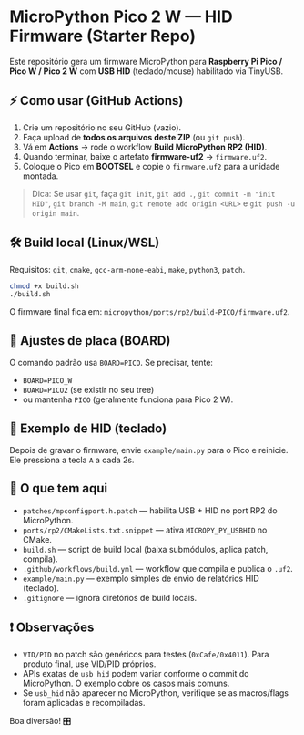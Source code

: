 # MicroPython Pico 2 W — HID Firmware (Starter Repo)

Este repositório gera um firmware MicroPython para **Raspberry Pi Pico / Pico W / Pico 2 W** com **USB HID** (teclado/mouse) habilitado via TinyUSB.

## ⚡️ Como usar (GitHub Actions)
1. Crie um repositório no seu GitHub (vazio).
2. Faça upload de **todos os arquivos deste ZIP** (ou `git push`).
3. Vá em **Actions** → rode o workflow **Build MicroPython RP2 (HID)**.
4. Quando terminar, baixe o artefato **firmware-uf2** → `firmware.uf2`.
5. Coloque o Pico em **BOOTSEL** e copie o `firmware.uf2` para a unidade montada.

> Dica: Se usar `git`, faça `git init`, `git add .`, `git commit -m "init HID"`, `git branch -M main`, `git remote add origin <URL>` e `git push -u origin main`.

## 🛠️ Build local (Linux/WSL)
Requisitos: `git`, `cmake`, `gcc-arm-none-eabi`, `make`, `python3`, `patch`.
```bash
chmod +x build.sh
./build.sh
```
O firmware final fica em: `micropython/ports/rp2/build-PICO/firmware.uf2`.

## 🔧 Ajustes de placa (BOARD)
O comando padrão usa `BOARD=PICO`. Se precisar, tente:
- `BOARD=PICO_W`
- `BOARD=PICO2` (se existir no seu tree)
- ou mantenha `PICO` (geralmente funciona para Pico 2 W).

## 🧪 Exemplo de HID (teclado)
Depois de gravar o firmware, envie `example/main.py` para o Pico e reinicie. Ele pressiona a tecla `A` a cada 2s.

## 📁 O que tem aqui
- `patches/mpconfigport.h.patch` — habilita USB + HID no port RP2 do MicroPython.
- `ports/rp2/CMakeLists.txt.snippet` — ativa `MICROPY_PY_USBHID` no CMake.
- `build.sh` — script de build local (baixa submódulos, aplica patch, compila).
- `.github/workflows/build.yml` — workflow que compila e publica o `.uf2`.
- `example/main.py` — exemplo simples de envio de relatórios HID (teclado).
- `.gitignore` — ignora diretórios de build locais.

## ❗ Observações
- `VID/PID` no patch são genéricos para testes (`0xCafe/0x4011`). Para produto final, use VID/PID próprios.
- APIs exatas de `usb_hid` podem variar conforme o commit do MicroPython. O exemplo cobre os casos mais comuns.
- Se `usb_hid` não aparecer no MicroPython, verifique se as macros/flags foram aplicadas e recompiladas.

Boa diversão! 🎛️
